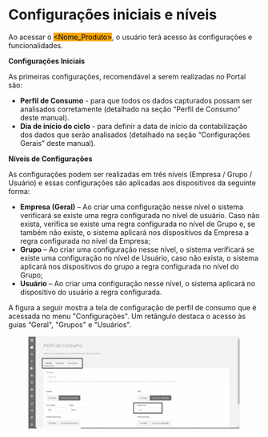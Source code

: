# Configurações iniciais e níveis

Ao acessar o  <mark style="background-color:orange;">\<Nome\_Produto></mark>, o usuário terá acesso às configurações e funcionalidades.

**Configurações Iniciais**

As primeiras configurações, recomendável a serem realizadas no Portal são:

* **Perfil de Consumo** - para que todos os dados capturados possam ser analisados corretamente (detalhado na seção “Perfil de Consumo” deste manual).
* **Dia de início do ciclo** - para definir a data de início da contabilização dos dados que serão analisados (detalhado na seção “Configurações Gerais” deste manual).

**Níveis de Configurações**

As configurações podem ser realizadas em três níveis (Empresa / Grupo / Usuário) e essas configurações são aplicadas aos dispositivos da seguinte forma:

* **Empresa (Geral)** – Ao criar uma configuração nesse nível o sistema verificará se existe uma regra configurada no nível de usuário. Caso não exista, verifica se existe uma regra configurada no nível de Grupo e, se também não existe, o sistema aplicará nos dispositivos da Empresa a regra configurada no nível da Empresa;
* **Grupo** – Ao criar uma configuração nesse nível, o sistema verificará se existe uma configuração no nível de Usuário, caso não exista, o sistema aplicará nos dispositivos do grupo a regra configurada no nível do Grupo;
* **Usuário** – Ao criar uma configuração nesse nível, o sistema aplicará no dispositivo do usuário a regra configurada.

A figura a seguir mostra a tela de configuração de perfil de consumo que é acessada no menu "Configurações". Um retângulo destaca o acesso às guias “Geral", "Grupos" e "Usuários".

<figure><img src="../../.gitbook/assets/image (9) (1).png" alt="" width="563"><figcaption></figcaption></figure>
